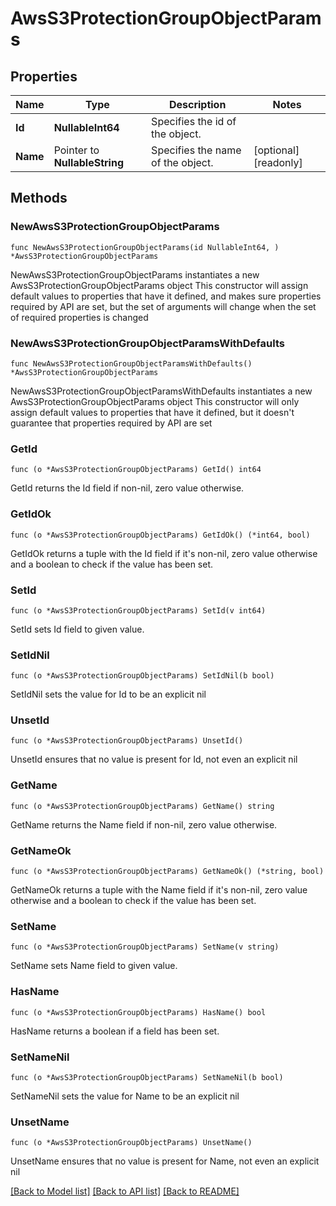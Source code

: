 # AwsS3ProtectionGroupObjectParams

## Properties

Name | Type | Description | Notes
------------ | ------------- | ------------- | -------------
**Id** | **NullableInt64** | Specifies the id of the object. | 
**Name** | Pointer to **NullableString** | Specifies the name of the object. | [optional] [readonly] 

## Methods

### NewAwsS3ProtectionGroupObjectParams

`func NewAwsS3ProtectionGroupObjectParams(id NullableInt64, ) *AwsS3ProtectionGroupObjectParams`

NewAwsS3ProtectionGroupObjectParams instantiates a new AwsS3ProtectionGroupObjectParams object
This constructor will assign default values to properties that have it defined,
and makes sure properties required by API are set, but the set of arguments
will change when the set of required properties is changed

### NewAwsS3ProtectionGroupObjectParamsWithDefaults

`func NewAwsS3ProtectionGroupObjectParamsWithDefaults() *AwsS3ProtectionGroupObjectParams`

NewAwsS3ProtectionGroupObjectParamsWithDefaults instantiates a new AwsS3ProtectionGroupObjectParams object
This constructor will only assign default values to properties that have it defined,
but it doesn't guarantee that properties required by API are set

### GetId

`func (o *AwsS3ProtectionGroupObjectParams) GetId() int64`

GetId returns the Id field if non-nil, zero value otherwise.

### GetIdOk

`func (o *AwsS3ProtectionGroupObjectParams) GetIdOk() (*int64, bool)`

GetIdOk returns a tuple with the Id field if it's non-nil, zero value otherwise
and a boolean to check if the value has been set.

### SetId

`func (o *AwsS3ProtectionGroupObjectParams) SetId(v int64)`

SetId sets Id field to given value.


### SetIdNil

`func (o *AwsS3ProtectionGroupObjectParams) SetIdNil(b bool)`

 SetIdNil sets the value for Id to be an explicit nil

### UnsetId
`func (o *AwsS3ProtectionGroupObjectParams) UnsetId()`

UnsetId ensures that no value is present for Id, not even an explicit nil
### GetName

`func (o *AwsS3ProtectionGroupObjectParams) GetName() string`

GetName returns the Name field if non-nil, zero value otherwise.

### GetNameOk

`func (o *AwsS3ProtectionGroupObjectParams) GetNameOk() (*string, bool)`

GetNameOk returns a tuple with the Name field if it's non-nil, zero value otherwise
and a boolean to check if the value has been set.

### SetName

`func (o *AwsS3ProtectionGroupObjectParams) SetName(v string)`

SetName sets Name field to given value.

### HasName

`func (o *AwsS3ProtectionGroupObjectParams) HasName() bool`

HasName returns a boolean if a field has been set.

### SetNameNil

`func (o *AwsS3ProtectionGroupObjectParams) SetNameNil(b bool)`

 SetNameNil sets the value for Name to be an explicit nil

### UnsetName
`func (o *AwsS3ProtectionGroupObjectParams) UnsetName()`

UnsetName ensures that no value is present for Name, not even an explicit nil

[[Back to Model list]](../README.md#documentation-for-models) [[Back to API list]](../README.md#documentation-for-api-endpoints) [[Back to README]](../README.md)


